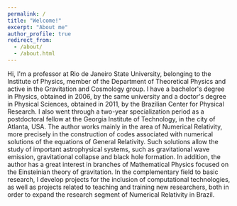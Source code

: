 ```yaml
---
permalink: /
title: "Welcome!"
excerpt: "About me"
author_profile: true
redirect_from: 
  - /about/
  - /about.html
---
```


Hi, I'm a professor at Rio de Janeiro State University, belonging to the Institute of Physics, member of the Department of Theoretical Physics and active in the Gravitation and Cosmology group. I have a bachelor's degree in Physics, obtained in 2006, by the same university and a doctor's degree in Physical Sciences, obtained in 2011, by the Brazilian Center for Physical Research. I also went through a two-year specialization period as a postdoctoral fellow at the Georgia Institute of Technology, in the city of Atlanta, USA. The author works mainly in the area of Numerical Relativity, more precisely in the construction of codes associated with numerical solutions of the equations of General Relativity. Such solutions allow the study of important astrophysical systems, such as gravitational wave emission, gravitational collapse and black hole formation. In addition, the author has a great interest in branches of Mathematical Physics focused on the Einsteinian theory of gravitation. In the complementary field to basic research, I develop projects for the inclusion of computational technologies, as well as projects related to teaching and training new researchers, both in order to expand the research segment of Numerical Relativity in Brazil.
